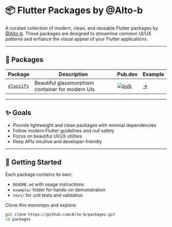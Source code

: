 # 📦 Flutter Packages by @Alto-b

A curated collection of modern, clean, and reusable Flutter packages by [@Alto-b](https://github.com/Alto-b).
These packages are designed to streamline common UI/UX patterns and enhance the visual appeal of your Flutter applications.

---

## 🧰 Packages

| Package     | Description                                              | Pub.dev | Example |
|-------------|----------------------------------------------------------|---------|---------|
| [`glassify`](./glassify) | Beautiful glassmorphism container for modern UIs       | [![pub](https://img.shields.io/pub/v/glassify.svg)](https://pub.dev/packages/glassify) | [→](./glassify/example) |


---

## ✨ Goals

- Provide lightweight and clean packages with minimal dependencies
- Follow modern Flutter guidelines and null safety
- Focus on beautiful UI/UX utilities
- Keep APIs intuitive and developer-friendly

---

## 🚀 Getting Started

Each package contains its own:
- `README.md` with usage instructions
- `example/` folder for hands-on demonstration
- `test/` for unit tests and validation

Clone this monorepo and explore:

```bash
git clone https://github.com/Alto-b/packages.git
cd packages
